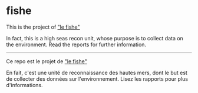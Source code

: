 # fishe

This is the project of ["le fishe"](https://www.youtube.com/watch?v=lPGipwoJiOM)

In fact, this is a high seas recon unit, whose purpose is to collect data on the environment.
Read the reports for further information.

--------------------------------------------------------------------

Ce repo est le projet de ["le fishe"](https://www.youtube.com/watch?v=lPGipwoJiOM)

En fait, c'est une unité de reconnaissance des hautes mers, dont le but est de collecter des données sur l'environnement.
Lisez les rapports pour plus d'informations.